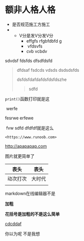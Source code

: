 # **额非人格人格**



* 是否规范施工方施工
* + V分是发V分发V分
    - effgfs rfgbfdbfd g 
    - ​      vfdsvfs     
    - cvb vcbdv       

sdvdsf fdsfds dfsdfdsfd

> dfdsaf fsdcds vdsds dsdsdsfds 
>
> dsfdsfdafdafdsfdsfdszhe
>
> > sdfd

`print()`函数打印就是这

​    werfe 

fesrwe erfewe 

​	fvw sdfd dfdfdf就是这么

```
<https://www.runoob.com>
```

<http://apapapap.com>

图片就更简单了

| 表头     | 表头   |
| -------- | ------ |
| 动次打次 | 大时代 |
|          |        |

markdown在线编辑器不是

<b>加粗</b>

<b>花括号是加粗的不是这么简单</b>

<u>cdcddaf</u>

你以为呢 不是我想



